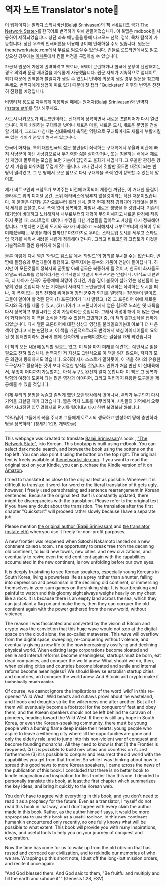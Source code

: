 # 역자 노트 Translator's note🔗

이 웹페이지는 [발라지 스리니바산(Balaji Srinivasan)](https://twitter.com/balajis?s=20&t=uPn_tyjwWfkas3DUSMFhiw)의 책 [<네트워크 국가 The Network State>](https://thenetworkstate.com)를 한국어로 번역하기 위해 만들어졌습니다.
이 북앱은 mdbook을 사용하여 제작되었습니다. 상단 좌측 메뉴들을 통해 다크모드 선택, 검색, 목차 탐색이 가능합니다. 상단 우측의 인쇄버튼을 이용해 종이에 인쇄하실 수도 있습니다.
원문은 [thenetworkstate.com](https://thenetworkstate.com)에서 무료로 읽으실 수 있습니다. 킨들로 오프라인에서도 읽고 싶으신 경우에는 [아마존](https://www.amazon.com/Network-State-How-Start-Country-ebook/dp/B09VPKZR3G/ref=sr_1_1?crid=1RJVMERI7OEPS&keywords=network+state&qid=1659386978&sprefix=network+state%2Caps%2C164&sr=8-1)에서 킨들 버전을 구입하실 수 있습니다.

가급적 원문에 가깝게 번역하려고 했으나, 직역이 곤란하거나 한국어 문장이 난잡해지는 경우 의역과 문장 재배열을 자유롭게 사용했습니다. 원문 자체가 지속적으로 업데이트 되기 때문에 번역본과 불일치가 생길 수 있으니 번역에 의문이 생길 경우 원문을 참고해 주세요.
번역자에게 생업이 따로 있기 때문에 첫 챕터  "Quickstart" 이후의 번역은 천천히 진행될 예정입니다.

비영리적 용도로 자유롭게 이용하실 때에는 [원저자(Balaji Srinivasan)](https://twitter.com/balajis?s=20&t=uPn_tyjwWfkas3DUSMFhiw)와 [번역자(nstate.eth)](https://twitter.com/nstate_eth?s=20&t=uPn_tyjwWfkas3DUSMFhiw)를 명시해주세요.

사토시 나카모토가 비트코인이라는 신대륙에 상륙하면서 새로운 프론티어가 다시 열렸습니다. 이제 쇠퇴하는 구대륙을 벗어나 새로운 마을, 새로운 도시, 새로운 문명을 건설할 기회가, 그리고 마침내는 신대륙에서 축적한 역량으로 구대륙마저도 새롭게 부활시킬 수 있는 기회가 눈앞에 펼쳐져 있습니다.

한국어 화자들, 특히 대한민국의 젊은 청년들이 쇠락하는 구대륙에서 우울과 비관에 빠져 사냥꾼이 아닌 사냥감으로서 무기력한 삶을 살아가거나, 또는 침몰하는 배에서 제로섬 게임에 몰두하는 모습을 보면 가슴이 답답하고 울화가 치밉니다. 그 우울한 광경은 항상 제 가슴을 바위처럼 무겁게 짓누릅니다. 바다 건너에 깃발만 꽂으면 내것이 되는 빈 땅이 널려있고, 그 빈 땅에서 모은 힘으로 다시 구대륙을 폭력 없이 정복할 수 있는데 말이죠.

제가 비트코인과 크립토가 보여주는 비전에 매혹되어 개종한 까닭은, 이 거대한 물결이 클라우드 위의 디지털 공간, 소위 메타버스에 멈추지 않을것이라는 확신 때문이었습니다. 이 물결은 디지털 공간으로부터 흘러 넘쳐, 결국 현재 점점 경화되어 가라앉는 물리적 세계를 휩쓸고, 다시 폭력 없이 정복하고, 마침내 새로운 생명을 줄 것입니다.
기존의 대기업이 비대하고 노쇠해져서 내부로부터의 개혁이 무의미해지고 새로운 환경에 적응하지 못할 때, 스타트업이 태어나 수명을 다한 기업들을 잡아먹고 세상을 다시 정복해야 합니다. 그렇다면 기존의 도시와 국가가 비대하고 노쇠해져서 내부로부터의 개혁이 무의미해졌을때는 무엇을 해야 할까요? 마찬가지로 우리는 스타트업 도시를 세우고 스타트업 국가를 세워서 세상을 새롭게 정복해야 합니다. 그리고 비트코인과 크립토가 이것을 기술적으로 훨씬 용이하게 해줍니다.

물론 이렇게 다시 열린 '와일드 웨스트'에서 '와일드'의 함의를 무시할 수는 없습니다. 빈 땅에 들짐승과 무법자들이 횡행하고, 황무지에는 홍수와 가뭄이 연달아 들이칩니다. 하지만 이 모든것들이 정복자의 군홧발 아래 결국은 복종하게 될 것이고, 한국어 화자들도 와일드 웨스트를 정복하러가는 개척자들의 행렬에 뒤쳐져서는 안됩니다. 아직도 대한민국, 더 나아가 한국어 공동체에 희망이 있다면, 가슴 깊이 불꽃이 살아 있는 청년들이 분명히 있을 것입니다. 모든 기회들이 사라지고 노인들만이 지배하는 쇠락하는 도시를 떠나, 이 폭력 없는 정복 전쟁에 뛰어들어 창업 군주가 되기를 열망하는 청년들이 말이죠. 그들이 알아야 할 것은 단지 (1) 프론티어가 다시 열렸고, (2) 그 프론티어 위에 새로운 도시와 국가를 세울 수 있고, (3) 나아가 그 프론티어에서 얻은 힘으로 노쇠한 옛 대륙을 다시 정복하고 부활시키는 것이 가능하다는 것입니다. 그래서 어떻게 해야 더 많은 한국어 화자들에게 이 복된 소식을 전할 수 있을까 고민하던 중, 이 책의 출판소식을 접하게 되었습니다. 다시 열린 프론티어에 대한 상상과 영감을 불러일으키는데 이보다 더 나은 책이 없다고 저는 판단했고, 이 책을 개인적으로라도 번역해서 핵심 아이디어들이 요약된 첫 챕터만이라도 한국어 웹에 신속하게 공급해야겠다는 결심을 하게 되었습니다. 

이 책의 모든 내용에 동의할 필요도 없고, 이 책을 마치 미래를 예견하는 예언서로 읽을 필요도 전혀 없습니다. 번역자인 저 자신도 그런식으로 이 책을 읽지 않으며, 저자의 모든 의견에 동의하지도 않습니다. 오히려 저자 스스로가 말하듯이, 이 책을 하나의 유용한 도구상자로 활용하는 것이 보다 적절한 방식일 것입니다. 인류가 처음 만난 이 신대륙에서, 무엇이 어디까지 가능할지는 아직 누구도 완전히 알지 못합니다. 이 책은 그 정복과 탐험의 여정에 도움이 되는 많은 영감과 아이디어, 그리고 여러가지 유용한 도구들을 제공해줄 수 있을 것입니다. 

이제 우리의 문명을 녹슬고 좀먹게 했던 오랜 망각에서 벗어나서, 우리가 누구인지 다시 기억을 되살릴 때가 되었습니다. 짧은 역자 노트를 마무리하며, 사람들의 기억에서 오랫동안 사라졌던 임무 명령서의 먼지를 털어내고 다시 한번 복명복창 해봅니다:

"하나님이 그들에게 복을 주시며 그들에게 이르시되 생육하고 번성하여 땅에 충만하라, 땅을 정복하라" 
(창세기 1:28, 개역한글)


______________________


This webpage was created to translate [Balaji Srinivasan](https://twitter.com/balajis?s=20&t=uPn_tyjwWfkas3DUSMFhiw)'s book , ["The Network State"](https://thenetworkstate.com/), into Korean. This bookapp is built using mdbook. You can select dark mode, search, and browse the book using the bottons on the top left. You can also print it using the botton on the top right. The original text is freely available at [thenetworkstate.com](thenetworkstate.com). If you want to read the original text on your Kindle, you can purchase the Kindle version of it on [Amazon](https://www.amazon.com/Network-State-How-Start-Country-ebook/dp/B09VPKZR3G/ref=sr_1_1?crid=1RJVMERI7OEPS&keywords=network+state&qid=1659386978&sprefix=network+state%2Caps%2C164&sr=8-1).

I tried to translate it as close to the original text as possible. Wherever it is difficult to translate it word-for-word or the literal translation of it gets ugly, however, I freely used paraphrasing and sentence rearrangement in Korean sentences. Because the original text itself is constantly updated, there might be discrepancies with the translation. Please refer to the original text if you have any doubt about the translation. The translation after the first chapter "Quickstart" will proceed rather slowly because I have a separate job.

Please mention [the original author (Balaji Srinivasan)](https://twitter.com/balajis?s=20&t=uPn_tyjwWfkas3DUSMFhiw) and [the translator (nstate.eth)](https://twitter.com/nstate_eth?s=20&t=uPn_tyjwWfkas3DUSMFhiw) when you use it freely for non-profit purposes.

A new frontier was reopened when Satoshi Nakamoto landed on a new continent called Bitcoin. The opportunity to break free from the declining old continent, to build new towns, new cities, and new civilizations, and eventually to revive even the old continent again with the capabilities accumulated in the new continent, is now unfolding before our own eyes.

It is deeply frustrating to see Korean speakers, especially young Koreans in South Korea, living a powerless life as a prey rather than a hunter, falling into depression and pessimism in the declining old continent, or immersing themselves in zero-sum games on the sinking ship. It is heartbreaking and painful to watch and this gloomy sight always weighs heavily on my chest like a rock. It is because there is an empty land across the sea, which they can just plant a flag on and make theirs, then they can conquer the old continent again with the power gathered from the new world, without violence.

The reason I was fascinated and converted by the vision of Bitcoin and crypto was the conviction that this huge wave would not stop at the digital space on the cloud alone, the so-called metaverse. This wave will overflow from the digital space, sweeping, re-conquering without violence, and eventually giving a new life to the now increasingly ossifying and declining physical world. When existing large corporations become bloated and senile and internal reforms become meaningless, startups must be born, eat dead companies, and conquer the world anew. What should we do, then, when existing cities and countries become bloated and senile and internal refoms become meaningless? We should likewise establish startup cities and countries, and conquer the world anew. And Bitcoin and crypto make it technically much easier. 

Of course, we cannot ignore the implications of the word 'wild' in this re-opened 'Wild West'. Wild beasts and outlaws prowl about the wasteland, and floods and droughts strike the wilderness one after another. But all of them will eventually become a footstool for the conquerors' feet and obey them, and the Korean speakers should not be left behind the caravan of pioneers, heading toward the Wild West. If there is still any hope in South Korea, or even the Korean-speaking community, there must be young people with a burning flame deep inside their hearts: young people who aspire to leave a withering city where all the opportunities are gone and only the elderly rule, and to jump into this non-violent war of conquest and become
founding monarchs. All they need to know is that (1) the Frontier is reopened, (2) it is possible to build new cities and countries on it, and furthermore (3) it is possible to conquer and resurrect the old world with the capabilities you get from that frontier. So while I was thinking about how to spread this good news to more Korean speakers, I came across the news of the publication of this book. I concluded that there is no better book to kindle imagination and inspiration for this frontier than this one. I decided to personally translate this book, at least the first chapter which summarizes the key ideas, and bring it quickly to the Korean web.  

You don't have to agree with everything in this book, and you don't need to read it as a prophecy for the future. Even as a translator, I myself do not read this book in that way, and I don't agree with every claim the author made in this book. Rather, as the author himself says, it would be more appropriate to use this book as a useful toolbox. In this new continent humankin encountered only recently, no one fully knows what will be possible to what extent. This book will provide you with many inspirations, ideas, and useful tools to help you on your journey of conquest and exploration.

Now the time has come for us to wake up from the old oblivion that has rusted and corroded our civilization, and to rekindle our memories of who we are. Wrapping up this short note, I dust off the long-lost mission orders, and recite it once again:

"And God blessed them. And God said to them, "Be fruitful and multiply and fill the earth and subdue it"" 
(Genesis 1:28, ESV)